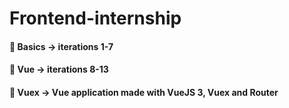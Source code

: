 # Frontend-internship

#### :rocket: Basics -> iterations 1-7
#### :rocket: Vue -> iterations 8-13
#### :rocket: Vuex -> Vue application made with VueJS 3, Vuex and Router